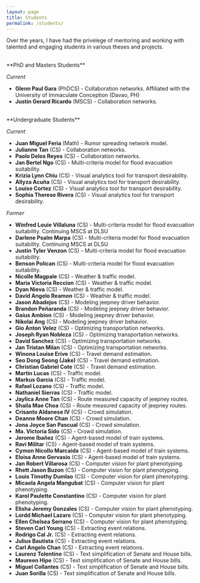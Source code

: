 ```yaml
---
layout: page
title: Students
permalink: /students/
---
```


Over the years, I have had the privelege of mentoring and working with talented and engaging students in various theses and projects. 

<br>
**PhD and Masters Students**

_Current_
- **Glenn Paul Gara** (PhDCS) - Collaboration networks. Affiliated with the University of Immaculate Conception (Davao, PH)
- **Justin Gerard Ricardo** (MSCS) - Collaboration networks. 

<br>
**Undergraduate Students**

_Current_
- **Juan Miguel Feria** (Math) - Rumor spreading network model.
- **Julianne Tan** (CS) - Collaboration networks.
- **Paolo Delos Reyes** (CS) - Collaboration networks.
- **Jan Bertel Ngo** (CS) - Multi-criteria model for flood evacuation suitability.
- **Krizia Lynn Chiu** (CS) - Visual analytics tool for transport desirability.
- **Allyza Acuña** (CS) - Visual analytics tool for transport desirability.
- **Louise Cortez** (CS) - Visual analytics tool for transport desirability.
- **Sophia Therese Rivera** (CS) - Visual analytics tool for transport desirability.

_Former_
- **Winfred Louie Villaluna** (CS) - Multi-criteria model for flood evacuation suitability. Continuing MSCS at DLSU
- **Darlene Psalm Marpa** (CS) - Multi-criteria model for flood evacuation suitability. Continuing MSCS at DLSU
- **Justin Tyler Venzon** (CS) - Multi-criteria model for flood evacuation suitability. 
- **Benson Polican** (CS) - Multi-criteria model for flood evacuation suitability. 
- **Nicolle Magpale** (CS) - Weather & traffic model. 
- **Maria Victoria Reccion** (CS) - Weather & traffic model. 
- **Dyan Nieva** (CS) - Weather & traffic model. 
- **David Angelo Reamon** (CS) - Weather & traffic model. 
- **Jason Abadejos** (CS) - Modeling jeepney driver behavior. 
- **Brandon Peñaranda** (CS) - Modeling jeepney driver behavior. 
- **Gaius Ambion** (CS) - Modeling jeepney driver behavior. 
- **Nikolai Ang** (CS) - Modeling jeepney driver behavior. 
- **Gio Anton Velez** (CS) - Optimizing transportation networks. 
- **Joseph Ryan Nobleza** (CS) - Optimizing transportation networks. 
- **David Sanchez** (CS) - Optimizing transportation networks. 
- **Jan Tristan Milan** (CS) - Optimizing transportation networks. 
- **Winona Louise Erive** (CS) - Travel demand estimation. 
- **Seo Dong Seong (Jake)** (CS) - Travel demand estimation. 
- **Christian Gabriel Cote** (CS) - Travel demand estimation. 
- **Martin Lucas** (CS) - Traffic model. 
- **Markus Garcia** (CS) - Traffic model. 
- **Rafael Lozano** (CS) - Traffic model. 
- **Nathaniel Sierras** (CS) - Traffic model. 
- **Jaylica Anne Tan** (CS) - Route measured capacity of jeepney routes. 
- **Shaila Mae Choa** (CS) - Route measured capacity of jeepney routes. 
- **Crisanto Aldanese IV** (CS) - Crowd simulation. 
- **Deanne Moore Chan** (CS) - Crowd simulation.  
- **Jona Joyce San Pascual** (CS) - Crowd simulation. 
- **Ma. Victoria Sido** (CS) - Crowd simulation. 
- **Jerome Ibañez** (CS) - Agent-based model of train systems. 
- **Ravi Militar** (CS) - Agent-based model of train systems.   
- **Cymon Nicollo Marcaida** (CS) - Agent-based model of train systems.  
- **Eloisa Anne Gervasio** (CS) - Agent-based model of train systems.  
- **Jan Robert Villarosa** (CS) - Computer vision for plant phenotyping. 
- **Rhett Jason Buzon** (CS) - Computer vision for plant phenotyping. 
- **Louis Timothy Dumlao** (CS) - Computer vision for plant phenotyping. 
- **Micaela Angela Mangubat** (CS) - Computer vision for plant phenotyping. 
- **Karol Paulette Constantino** (CS) - Computer vision for plant phenotyping. 
- **Elisha Jeremy Gonzales** (CS) - Computer vision for plant phenotyping. 
- **Lordd Michael Lazaro** (CS) - Computer vision for plant phenotyping. 
- **Ellen Chelsea Serrano** (CS) - Computer vision for plant phenotyping. 
- **Steven Carl Young** (CS) - Extracting event relations. 
- **Rodrigo Cal Jr.** (CS) - Extracting event relations. 
- **Julius Bautista** (CS) - Extracting event relations. 
- **Carl Angelo Chan** (CS) - Extracting event relations. 
- **Laurenz Tolentino** (CS) - Text simplification of Senate and House bills. 
- **Maureen Hipe** (CS) - Text simplification of Senate and House bills. 
- **Miguel Collantes** (CS) - Text simplification of Senate and House bills. 
- **Juan Sorilla** (CS) - Text simplification of Senate and House bills. 